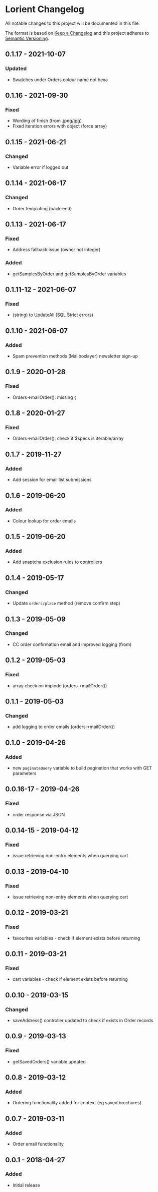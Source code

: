# Lorient Changelog

All notable changes to this project will be documented in this file.

The format is based on [Keep a Changelog](http://keepachangelog.com/) and this project adheres to [Semantic Versioning](http://semver.org/).

## 0.1.17 - 2021-10-07
### Updated
- Swatches under Orders colour name not hexa
## 0.1.16 - 2021-09-30
### Fixed
- Wording of finish (from .jpeg/jpg)
- Fixed iteration errors with object (force array)
## 0.1.15 - 2021-06-21
### Changed
- Variable error if logged out

## 0.1.14 - 2021-06-17
### Changed
- Order templating (back-end)

## 0.1.13 - 2021-06-17
### Fixed
- Address fallback issue (owner not integer)
### Added
- getSamplesByOrder and getSamplesByOrder variables

## 0.1.11-12 - 2021-06-07
### Fixed
- (string) to UpdateAll (SQL Strict errors)

## 0.1.10 - 2021-06-07
### Added
- Spam prevention methods (Mailboxlayer) newsletter sign-up

## 0.1.9 - 2020-01-28
### Fixed
- Orders->mailOrder(): missing `{`

## 0.1.8 - 2020-01-27
### Fixed
- Orders->mailOrder(): check if $specs is iterable/array

## 0.1.7 - 2019-11-27
### Added
- Add session for email list submissions

## 0.1.6 - 2019-06-20
### Added
- Colour lookup for order emails

## 0.1.5 - 2019-06-20
### Added
- Add snaptcha exclusion rules to controllers

## 0.1.4 - 2019-05-17
### Changed
- Update `orders/place` method (remove confirm step)

## 0.1.3 - 2019-05-09
### Changed
- CC order confirmation email and improved logging (from)

## 0.1.2 - 2019-05-03
### Fixed
- array check on implode (orders->mailOrder()) 

## 0.1.1 - 2019-05-03
### Changed
- add logging to order emails (orders->mailOrder()) 

## 0.1.0 - 2019-04-26
### Added
- new `paginateQuery` variable to build pagination that works with GET parameters

## 0.0.16-17 - 2019-04-26
### Fixed
- order response via JSON

## 0.0.14-15 - 2019-04-12
### Fixed
- issue retrieving non-entry elements when querying cart

## 0.0.13 - 2019-04-10
### Fixed
- issue retrieving non-entry elements when querying cart

## 0.0.12 - 2019-03-21
### Fixed
- favourites variables - check if element exists before returning

## 0.0.11 - 2019-03-21
### Fixed
- cart variables - check if element exists before returning

## 0.0.10 - 2019-03-15
### Changed
- saveAddress() controller updated to check if exists in Order records

## 0.0.9 - 2019-03-13
### Fixed
- getSavedOrders() variable updated

## 0.0.8 - 2019-03-12
### Added
- Ordering functionality added for context (eg saved brochures)

## 0.0.7 - 2019-03-11
### Added
- Order email functionality

## 0.0.1 - 2018-04-27
### Added
- Initial release
